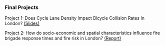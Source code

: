 ### Final Projects

Project 1: Does Cycle Lane Density Impact Bicycle Collision Rates In London? [(Slides)](https://github.com/iantsern-twuk/CASA0007_Quantitative-Methods/blob/main/group%20work/presentation/Q3.pdf)

Project 2: How do socio-economic and spatial characteristics influence fire brigade response times and fire risk in London? [(Report)](https://github.com/iantsern-twuk/CASA0007_Quantitative-Methods/blob/main/personal%20work/QM_Assessment%202_23212203.docx.pdf)
